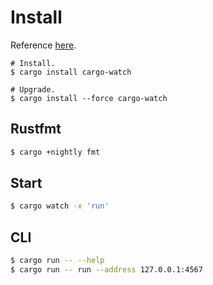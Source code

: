 # Install

Reference [here](https://github.com/passcod/cargo-watch).
```
# Install.
$ cargo install cargo-watch

# Upgrade.
$ cargo install --force cargo-watch
````

## Rustfmt

```bash
$ cargo +nightly fmt
```

## Start

```bash
$ cargo watch -x 'run'
```

## CLI

```bash
$ cargo run -- --help
$ cargo run -- run --address 127.0.0.1:4567
```
